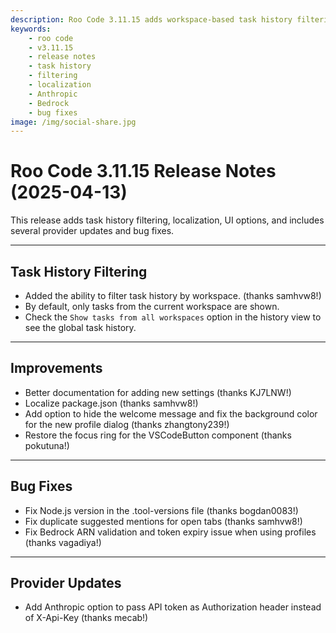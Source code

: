 ```yaml
---
description: Roo Code 3.11.15 adds workspace-based task history filtering, package.json localization, and Anthropic Authorization header support.
keywords:
    - roo code
    - v3.11.15
    - release notes
    - task history
    - filtering
    - localization
    - Anthropic
    - Bedrock
    - bug fixes
image: /img/social-share.jpg
---
```


# Roo Code 3.11.15 Release Notes (2025-04-13)

This release adds task history filtering, localization, UI options, and includes several provider updates and bug fixes.

---

## Task History Filtering

- Added the ability to filter task history by workspace. (thanks samhvw8!)
- By default, only tasks from the current workspace are shown.
- Check the `Show tasks from all workspaces` option in the history view to see the global task history.

---

## Improvements

- Better documentation for adding new settings (thanks KJ7LNW!)
- Localize package.json (thanks samhvw8!)
- Add option to hide the welcome message and fix the background color for the new profile dialog (thanks zhangtony239!)
- Restore the focus ring for the VSCodeButton component (thanks pokutuna!)

---

## Bug Fixes

- Fix Node.js version in the .tool-versions file (thanks bogdan0083!)
- Fix duplicate suggested mentions for open tabs (thanks samhvw8!)
- Fix Bedrock ARN validation and token expiry issue when using profiles (thanks vagadiya!)

---

## Provider Updates

- Add Anthropic option to pass API token as Authorization header instead of X-Api-Key (thanks mecab!)
